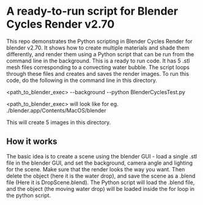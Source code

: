 # A ready-to-run script for Blender Cycles Render v2.70
This repo demonstrates the Python scripting in Blender Cycles Render for 
blender v2.70. It shows how to create multiple materials and shade them 
differently, and render them using a Python script that can be run from 
the command line in the background. This is a ready to run code. It has 
5 .stl mesh files corresponding to a convecting water bubble. The script loops 
through these files  and creates and saves the render images. To run this code, 
do the following in the command line in this directory.

<path_to_blender_exec> --background --python BlenderCyclesTest.py

<path_to_blender_exec> will look like for eg. ./blender.app/Contents/MacOS/blender

This will create 5 images in this directory.

## How it works

The basic idea is to create a scene using the blender GUI - load a single .stl
file in the blender GUI, and set the background, camera angle and lighting for the 
scene. Make sure that the render looks the way you want. Then delete the object 
(here it is the water drop), and save the scene as a .blend file (Here it is
DropScene.blend). The Python script will load the .blend file, and the object 
(the moving water drop) will be loaded inside the for loop in the python script.


